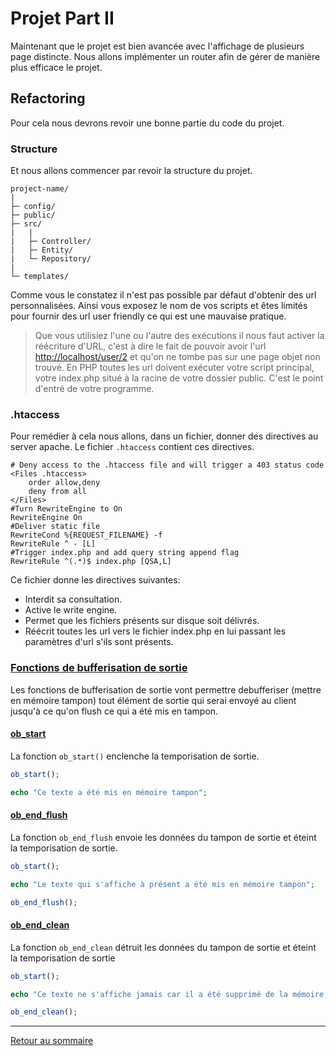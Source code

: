 # Projet Part II

Maintenant que le projet est bien avancée avec l'affichage de plusieurs page distincte. Nous allons implémenter un router afin de gérer de manière plus efficace le projet.

## Refactoring

Pour cela nous devrons revoir une bonne partie du code du projet.

### Structure

Et nous allons commencer par revoir la structure du projet.

    project-name/
    |
    ├─ config/
    ├─ public/
    ├─ src/
	|	|
	|	├─ Controller/
	|	├─ Entity/
	|	└─ Repository/
	|
    └─ templates/

Comme vous le constatez il n'est pas possible par défaut d'obtenir des url personnalisées. Ainsi vous exposez le nom de vos scripts et êtes limités pour fournir des url user friendly ce qui est une mauvaise pratique.

> Que vous utilisiez l'une ou l'autre des exécutions il nous faut activer la réécriture d'URL, c'est à dire le fait de pouvoir avoir l'url [http://localhost/user/2](http://localhost/user/2) et qu'on ne tombe pas sur une page objet non trouvé. En PHP toutes les url doivent exécuter votre script principal, votre index.php situé à la racine de votre dossier public. C'est le point d'entré de votre programme.

### .htaccess

Pour remédier à cela nous allons, dans un fichier, donner des directives au server apache. Le fichier `.htaccess` contient ces directives.

```
# Deny access to the .htaccess file and will trigger a 403 status code
<Files .htaccess>
    order allow,deny
    deny from all
</Files>
#Turn RewriteEngine to On
RewriteEngine On
#Deliver static file
RewriteCond %{REQUEST_FILENAME} -f
RewriteRule ^ - [L]
#Trigger index.php and add query string append flag
RewriteRule ^(.*)$ index.php [QSA,L]
```

Ce fichier donne les directives suivantes:

-   Interdit sa consultation.
-   Active le write engine.
-   Permet que les fichiers présents sur disque soit délivrés.
-   Réécrit toutes les url vers le fichier index.php en lui passant les paramètres d'url s'ils sont présents.

### [Fonctions de bufferisation de sortie](https://www.php.net/manual/fr/ref.outcontrol.php)

Les fonctions de bufferisation de sortie vont permettre debufferiser (mettre en mémoire tampon) tout élément de sortie qui serai envoyé au client jusqu'à ce qu'on flush ce qui a été mis en tampon.

#### [ob_start](https://www.php.net/manual/fr/function.ob-start.php)

La fonction `ob_start()` enclenche la temporisation de sortie.

```php
ob_start();

echo "Ce texte a été mis en mémoire tampon";
```

#### [ob_end_flush](https://www.php.net/manual/fr/function.ob-end-flush.php)

La fonction `ob_end_flush` envoie les données du tampon de sortie et éteint la temporisation de sortie.

```php
ob_start();

echo "Le texte qui s'affiche à présent a été mis en mémoire tampon";

ob_end_flush();
```

#### [ob_end_clean](https://www.php.net/manual/fr/function.ob-end-clean.php)

La fonction `ob_end_clean` détruit les données du tampon de sortie et éteint la temporisation de sortie

```php
ob_start();

echo "Ce texte ne s'affiche jamais car il a été supprimé de la mémoire tampon";

ob_end_clean();
```

----------

[Retour au sommaire](00_sommaire.md)
